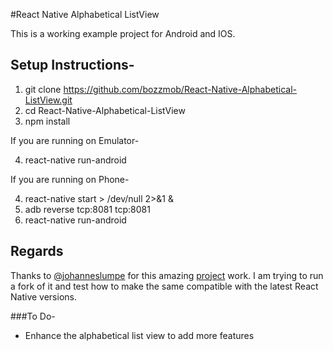 #React Native Alphabetical ListView

This is a working example project for Android and IOS.


## Setup Instructions-

1. git clone https://github.com/bozzmob/React-Native-Alphabetical-ListView.git
2. cd React-Native-Alphabetical-ListView
3. npm install

If you are running on Emulator-

4. react-native run-android

If you are running on Phone-

4. react-native start > /dev/null 2>&1 &
5. adb reverse tcp:8081 tcp:8081
6. react-native run-android

## Regards

Thanks to [@johanneslumpe](https://github.com/johanneslumpe) for this amazing [project](https://github.com/johanneslumpe/react-native-selectablesectionlistview) work. I am trying to run a fork of it and test how to make the same compatible with the latest React Native versions.


###To Do-

- Enhance the alphabetical list view to add more features
